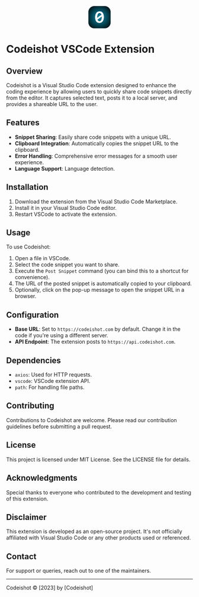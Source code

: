 <div style="width:60px ; height:60px; margin: 0 auto; margin-bottom: 1rem; margin-top: 1rem">

![Logo](./assets/logo.png)

</div>

# Codeishot VSCode Extension

## Overview

Codeishot is a Visual Studio Code extension designed to enhance the coding experience by allowing users to quickly share code snippets directly from the editor. It captures selected text, posts it to a local server, and provides a shareable URL to the user.

## Features

- **Snippet Sharing**: Easily share code snippets with a unique URL.
- **Clipboard Integration**: Automatically copies the snippet URL to the clipboard.
- **Error Handling**: Comprehensive error messages for a smooth user experience.
- **Language Support**: Language detection.

## Installation

1. Download the extension from the Visual Studio Code Marketplace.
2. Install it in your Visual Studio Code editor.
3. Restart VSCode to activate the extension.

## Usage

To use Codeishot:

1. Open a file in VSCode.
2. Select the code snippet you want to share.
3. Execute the `Post Snippet` command (you can bind this to a shortcut for convenience).
4. The URL of the posted snippet is automatically copied to your clipboard.
5. Optionally, click on the pop-up message to open the snippet URL in a browser.

## Configuration

- **Base URL**: Set to `https://codeishot.com` by default. Change it in the code if you're using a different server.
- **API Endpoint**: The extension posts to `https://api.codeishot.com`.

## Dependencies

- `axios`: Used for HTTP requests.
- `vscode`: VSCode extension API.
- `path`: For handling file paths.

## Contributing

Contributions to Codeishot are welcome. Please read our contribution guidelines before submitting a pull request.

## License

This project is licensed under MIT License. See the LICENSE file for details.

## Acknowledgments

Special thanks to everyone who contributed to the development and testing of this extension.

## Disclaimer

This extension is developed as an open-source project. It's not officially affiliated with Visual Studio Code or any other products used or referenced.

## Contact

For support or queries, reach out to one of the maintainers.

---

Codeishot © [2023] by [Codeishot]
